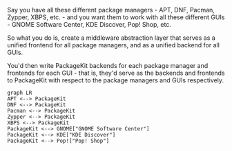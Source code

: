 
Say you have all these different package managers - APT, DNF, Pacman, Zypper, XBPS, etc. - and you want them to work with all these different GUIs - GNOME Software Center, KDE Discover, Pop! Shop, etc.

So what you do is, create a middleware abstraction layer that serves as a unified frontend for all package managers, and as a unified backend for all GUIs.

You'd then write PackageKit backends for each package manager and frontends for each GUI - that is, they'd serve as the backends and frontends to PackageKit with respect to the package managers and GUIs respectively.

```mermaid
graph LR
APT <--> PackageKit
DNF <--> PackageKit
Pacman <--> PackageKit
Zypper <--> PackageKit
XBPS <--> PackageKit
PackageKit <--> GNOME["GNOME Software Center"]
PackageKit <--> KDE["KDE Discover"]
PackageKit <--> Pop!["Pop! Shop"]
```

